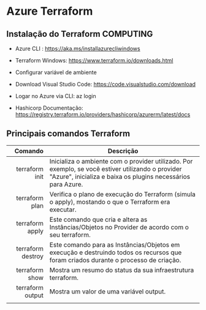 # Azure Terraform

## Instalação do Terraform COMPUTING

* Azure CLI : https://aka.ms/installazurecliwindows

* Terraform Windows: https://www.terraform.io/downloads.html

* Configurar variável de ambiente

* Download Visual Studio Code: https://code.visualstudio.com/download

* Logar no Azure via CLI: az login

* Hashicorp Documentação: https://registry.terraform.io/providers/hashicorp/azurerm/latest/docs

## Principais comandos Terraform

| Comando              | Descrição                  |
|---------------------:|----------------------------|
| terraform init       | Inicializa o ambiente com o provider utilizado. Por exemplo, se você estiver utilizando o provider "Azure", inicializa e baixa os plugins necessários para Azure.                  |
| terraform plan       | Verifica o plano de execução do Terraform (simula o apply), mostando o que o Terraform era executar.                  |
| terraform apply      | Este comando que cria e altera as Instâncias/Objetos no Provider de acordo com o seu terraform.                  | 
| terraform destroy    | Este comando para as Instâncias/Objetos em execução e destruindo todos os recursos que foram criados durante o processo de criação.                  |
| terraform show       | Mostra um resumo do status da sua infraestrutura terraform.                  |
| terraform output     | Mostra um valor de uma variável output.                  |
|                      |                   |
